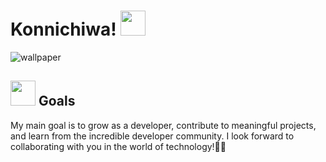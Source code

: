  <h1> Konnichiwa! <img src = "https://slackmojis.com/emojis/12510-kirby_dance/download" width="40"/></h1>

![wallpaper](https://github.com/karencardiel/karencardiel/assets/129384547/81e7f4fc-58d4-48ff-b488-c4f3d01ce7da)

## <img src = "https://slackmojis.com/emojis/36231-kirby-type/download" width ="40"> Goals 
My main goal is to grow as a developer, contribute to meaningful projects, and learn from the incredible developer community. I look forward to collaborating with you in the world of technology!🌸✨
